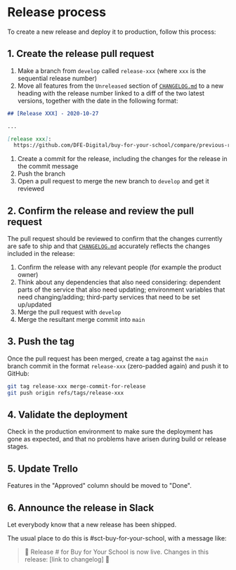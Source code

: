 # Release process

To create a new release and deploy it to production, follow this process:

## 1. Create the release pull request

1. Make a branch from `develop` called `release-xxx` (where `xxx` is the sequential release number)
1. Move all features from the `Unreleased` section of [`CHANGELOG.md`](../CHANGELOG.md) to a new heading with the release number linked to a diff of the two latest versions, together with the date in the following format:

  ```markdown
  ## [Release XXX] - 2020-10-27

  ...

  [release xxx]:
    https://github.com/DFE-Digital/buy-for-your-school/compare/previous-release...release-xxx
  ```

1. Create a commit for the release, including the changes for the release in the commit message
1. Push the branch
1. Open a pull request to merge the new branch to `develop` and get it reviewed

## 2. Confirm the release and review the pull request

The pull request should be reviewed to confirm that the changes currently are safe to ship and that [`CHANGELOG.md`](../CHANGELOG.md) accurately reflects the changes included in the release:

1. Confirm the release with any relevant people (for example the product owner)
1. Think about any dependencies that also need considering: dependent parts of the service that also need updating; environment variables that need changing/adding; third-party services that need to be set up/updated
1. Merge the pull request with `develop`
1. Merge the resultant merge commit into `main`

## 3. Push the tag

Once the pull request has been merged, create a tag against the `main` branch commit in the format `release-xxx` (zero-padded again) and push it to GitHub:

```sh
git tag release-xxx merge-commit-for-release
git push origin refs/tags/release-xxx
```

## 4. Validate the deployment

Check in the production environment to make sure the deployment has gone as expected, and that no problems have arisen during build or release stages.

## 5. Update Trello

Features in the "Approved" column should be moved to "Done".

## 6. Announce the release in Slack

Let everybody know that a new release has been shipped.

The usual place to do this is #sct-buy-for-your-school, with a message like:

> 🚢 Release # for Buy for Your School is now live. Changes in this release: [link to changelog] 🚀

